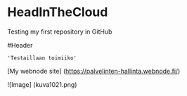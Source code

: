 # HeadInTheCloud

Testing my first repository in GitHub

#Header

    'Testaillaan toimiiko'

[My webnode site] (https://palvelinten-hallinta.webnode.fi/)

![Image] (kuva1021.png)

